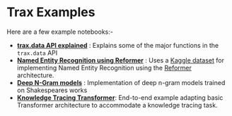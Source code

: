 # Trax Examples


Here are a few example notebooks:-

* [**trax.data API explained**](https://github.com/google/trax/blob/master/examples/trax-data-Explained.ipynb) : Explains some of the major functions in the `trax.data` API
* [**Named Entity Recognition using Reformer**](https://github.com/google/trax/blob/master/examples/NER_using_Reformer.ipynb) : Uses a [Kaggle dataset](https://www.kaggle.com/abhinavwalia95/entity-annotated-corpus) for implementing Named Entity Recognition using the [Reformer](https://arxiv.org/abs/2001.04451) architecture.
* [**Deep N-Gram models**](https://github.com/google/trax/blob/master/examples/Deep_N_Gram_Models.ipynb) : Implementation of deep n-gram models trained on Shakespeares works
* [**Knowledge Tracing Transformer**](https://github.com/google/trax/blob/master/examples/Knowledge_Tracing_Tranformer.ipynb): End-to-end example adapting basic Transformer architecture to accommodate a knowledge tracing task. 
